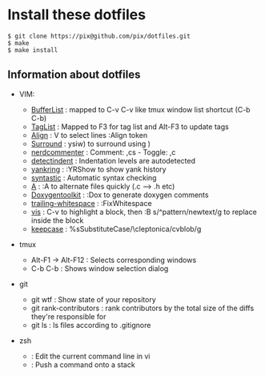 Install these dotfiles
======================

    $ git clone https://pix@github.com/pix/dotfiles.git
    $ make 
    $ make install


Information about dotfiles
--------------------------

- VIM:
  - [BufferList]          : mapped to C-v C-v like tmux window list shortcut (C-b C-b)
  - [TagList]             : Mapped to F3 for tag list and Alt-F3 to update tags
  - [Align]               : V to select lines :Align token
  - [Surround]            : ysiw) to surround using )
  - [nerdcommenter]       : Comment: ,cs - Toggle: ,c<space>
  - [detectindent]        : Indentation levels are autodetected
  - [yankring]            : :YRShow to show yank history
  - [syntastic]           : Automatic syntax checking
  - [A]                   : :A to alternate files quickly (.c --> .h etc)
  - [Doxygentoolkit]      : :Dox to generate doxygen comments
  - [trailing-whitespace] : :FixWhitespace
  - [vis]                 : C-v to highlight a block, then :B s/^pattern/newtext/g to replace inside the block
  - [keepcase]            : %sSubstituteCase/\cleptonica/cvblob/g

- tmux
  - Alt-F1 -> Alt-F12 : Selects corresponding windows
  - C-b C-b           : Shows window selection dialog

- git
  - git wtf               : Show  state of your repository
  - git rank-contributors : rank contributors by the total size of the diffs they're responsible for
  - git ls                : ls files according to .gitignore

- zsh
  - <C-F> : Edit the current command line in vi
  - <C-J> : Push a command onto a stack


[taglist]:             http://vim-taglist.sourceforge.net/manual.html
[bufferlist]:          http://www.vim.org/scripts/script.php?script_id=1325
[align]:               http://www.vim.org/scripts/script.php?script_id=294
[surround]:            http://github.com/tpope/vim-surround/blob/master/doc/surround.txt
[nerdcommenter]:       http://www.vim.org/scripts/script.php?script_id=1218
[detectindent]:        http://www.vim.org/scripts/script.php?script_id=1171
[yankring]:            http://www.vim.org/scripts/script.php?script_id=1234
[a]:                   http://www.vim.org/scripts/script.php?script_id=31
[syntastic]:           http://www.vim.org/scripts/script.php?script_id=2736
[doxygentoolkit]:      http://www.vim.org/scripts/script.php?script_id=987
[trailing-whitespace]: http://www.vim.org/scripts/script.php?script_id=3201
[vis]:                 http://mysite.verizon.net/astronaut/vim/index.html#VIS
[keepcase]:            http://www.vim.org/scripts/script.php?script_id=6
